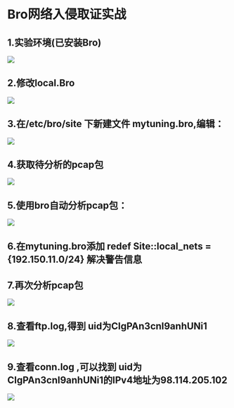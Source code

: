 Bro网络入侵取证实战
===============================

## 1.实验环境(已安装Bro)

![](https://raw.githubusercontent.com/Geraens/ns/2fc8b5c46e01758cdf57c1131a9b3a82cbd5a98e/2017-2/Geraens/%E5%AE%9E%E9%AA%8C%E6%8A%A5%E5%91%8A%E5%8F%8A%E7%9B%B8%E5%85%B3%E6%96%87%E4%BB%B6/Bro%E7%BD%91%E7%BB%9C%E5%85%A5%E4%BE%B5%E5%8F%96%E8%AF%81%E5%AE%9E%E6%88%98/bro%E5%AE%9E%E9%AA%8C%E6%88%AA%E5%9B%BE/%E7%B3%BB%E7%BB%9F%E4%BF%A1%E6%81%AF.png)


## 2.修改local.Bro

![](https://raw.githubusercontent.com/Geraens/ns/2fc8b5c46e01758cdf57c1131a9b3a82cbd5a98e/2017-2/Geraens/%E5%AE%9E%E9%AA%8C%E6%8A%A5%E5%91%8A%E5%8F%8A%E7%9B%B8%E5%85%B3%E6%96%87%E4%BB%B6/Bro%E7%BD%91%E7%BB%9C%E5%85%A5%E4%BE%B5%E5%8F%96%E8%AF%81%E5%AE%9E%E6%88%98/bro%E5%AE%9E%E9%AA%8C%E6%88%AA%E5%9B%BE/%E4%BF%AE%E6%94%B9local.bro.png)


## 3.在/etc/bro/site 下新建文件 mytuning.bro,编辑：

![](https://raw.githubusercontent.com/Geraens/ns/2fc8b5c46e01758cdf57c1131a9b3a82cbd5a98e/2017-2/Geraens/%E5%AE%9E%E9%AA%8C%E6%8A%A5%E5%91%8A%E5%8F%8A%E7%9B%B8%E5%85%B3%E6%96%87%E4%BB%B6/Bro%E7%BD%91%E7%BB%9C%E5%85%A5%E4%BE%B5%E5%8F%96%E8%AF%81%E5%AE%9E%E6%88%98/bro%E5%AE%9E%E9%AA%8C%E6%88%AA%E5%9B%BE/%E6%96%B0%E5%BB%BAmytuning.bro.png)

## 4.获取待分析的pcap包

![](https://raw.githubusercontent.com/Geraens/ns/2fc8b5c46e01758cdf57c1131a9b3a82cbd5a98e/2017-2/Geraens/%E5%AE%9E%E9%AA%8C%E6%8A%A5%E5%91%8A%E5%8F%8A%E7%9B%B8%E5%85%B3%E6%96%87%E4%BB%B6/Bro%E7%BD%91%E7%BB%9C%E5%85%A5%E4%BE%B5%E5%8F%96%E8%AF%81%E5%AE%9E%E6%88%98/bro%E5%AE%9E%E9%AA%8C%E6%88%AA%E5%9B%BE/%E8%8E%B7%E5%8F%96pcap%E5%8C%85.png)

## 5.使用bro自动分析pcap包：

![](https://raw.githubusercontent.com/Geraens/ns/2fc8b5c46e01758cdf57c1131a9b3a82cbd5a98e/2017-2/Geraens/%E5%AE%9E%E9%AA%8C%E6%8A%A5%E5%91%8A%E5%8F%8A%E7%9B%B8%E5%85%B3%E6%96%87%E4%BB%B6/Bro%E7%BD%91%E7%BB%9C%E5%85%A5%E4%BE%B5%E5%8F%96%E8%AF%81%E5%AE%9E%E6%88%98/bro%E5%AE%9E%E9%AA%8C%E6%88%AA%E5%9B%BE/%E5%88%86%E6%9E%90pcap.png)

## 6.在mytuning.bro添加 redef Site::local_nets ={192.150.11.0/24} 解决警告信息


## 7.再次分析pcap包

![](https://raw.githubusercontent.com/Geraens/ns/2fc8b5c46e01758cdf57c1131a9b3a82cbd5a98e/2017-2/Geraens/%E5%AE%9E%E9%AA%8C%E6%8A%A5%E5%91%8A%E5%8F%8A%E7%9B%B8%E5%85%B3%E6%96%87%E4%BB%B6/Bro%E7%BD%91%E7%BB%9C%E5%85%A5%E4%BE%B5%E5%8F%96%E8%AF%81%E5%AE%9E%E6%88%98/bro%E5%AE%9E%E9%AA%8C%E6%88%AA%E5%9B%BE/%E6%9F%A5%E7%9C%8B.png)

## 8.查看ftp.log,得到 uid为CIgPAn3cnI9anhUNi1

![](https://raw.githubusercontent.com/Geraens/ns/2fc8b5c46e01758cdf57c1131a9b3a82cbd5a98e/2017-2/Geraens/%E5%AE%9E%E9%AA%8C%E6%8A%A5%E5%91%8A%E5%8F%8A%E7%9B%B8%E5%85%B3%E6%96%87%E4%BB%B6/Bro%E7%BD%91%E7%BB%9C%E5%85%A5%E4%BE%B5%E5%8F%96%E8%AF%81%E5%AE%9E%E6%88%98/bro%E5%AE%9E%E9%AA%8C%E6%88%AA%E5%9B%BE/%E6%9F%A5%E7%9C%8Bftp.log.png)


## 9.查看conn.log ,可以找到 uid为CIgPAn3cnI9anhUNi1的IPv4地址为98.114.205.102

![](https://raw.githubusercontent.com/Geraens/ns/2fc8b5c46e01758cdf57c1131a9b3a82cbd5a98e/2017-2/Geraens/%E5%AE%9E%E9%AA%8C%E6%8A%A5%E5%91%8A%E5%8F%8A%E7%9B%B8%E5%85%B3%E6%96%87%E4%BB%B6/Bro%E7%BD%91%E7%BB%9C%E5%85%A5%E4%BE%B5%E5%8F%96%E8%AF%81%E5%AE%9E%E6%88%98/bro%E5%AE%9E%E9%AA%8C%E6%88%AA%E5%9B%BE/%E6%9F%A5%E7%9C%8Bcomm.log.png)
